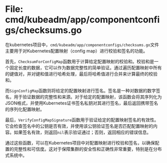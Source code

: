 # File: cmd/kubeadm/app/componentconfigs/checksums.go

在kubernetes项目中，`cmd/kubeadm/app/componentconfigs/checksums.go`文件主要用于对Kubernetes配置映射（config map）进行校验和签名的功能。

首先，`ChecksumForConfigMap`函数用于计算给定配置映射的校验和。校验和是一个固定长度的数据，它可以作为数据完整性的简单验证。通过遍历配置映射中所有的键值对，并对键和值进行哈希处理，最后将哈希值进行合并来计算最终的校验和。

而`SignConfigMap`函数则将给定的配置映射进行签名。签名是一种对数据的数字签名，用于验证数据的完整性和来源。对于给定的配置映射，该函数会将其序列化为JSON格式，并使用Kubernetes证书签名私钥对其进行签名，最后返回携带签名的序列化配置映射。

最后，`VerifyConfigMapSignature`函数用于验证给定的配置映射签名的有效性。它会检查签名中的公钥是否有效，并使用该公钥验证签名是否匹配配置映射的内容。如果签名有效，则返回`nil`表示验证通过；否则，返回相应的错误信息。

通过这些函数，可以在Kubernetes项目中对配置映射进行校验和签名，以确保配置的完整性和可信度。这对于保障集群的安全性和正确性非常重要，特别是在分布式系统中。

